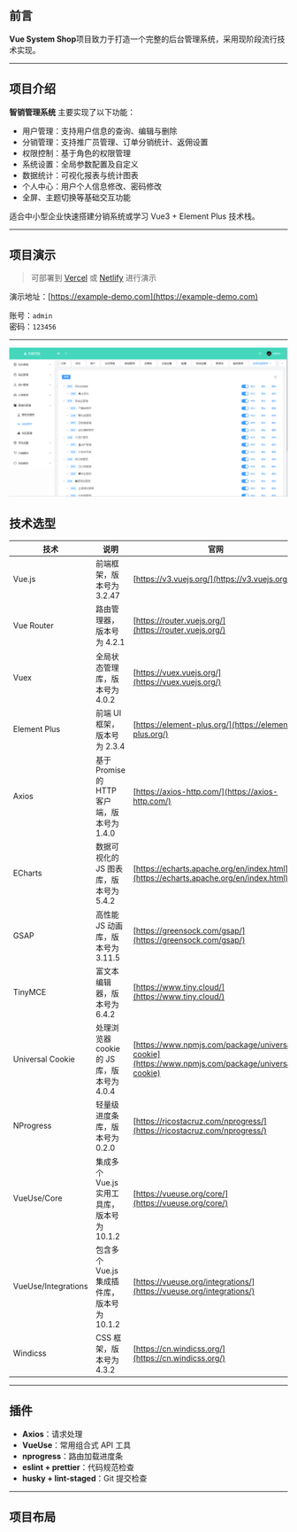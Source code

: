 ## 前言
**Vue System Shop**项目致力于打造一个完整的后台管理系统，采用现阶段流行技术实现。

---

## 项目介绍
**智销管理系统** 主要实现了以下功能：
- 用户管理：支持用户信息的查询、编辑与删除
- 分销管理：支持推广员管理、订单分销统计、返佣设置
- 权限控制：基于角色的权限管理
- 系统设置：全局参数配置及自定义
- 数据统计：可视化报表与统计图表
- 个人中心：用户个人信息修改、密码修改
- 全屏、主题切换等基础交互功能

适合中小型企业快速搭建分销系统或学习 Vue3 + Element Plus 技术栈。

---

## 项目演示
> 可部署到 [Vercel](https://vercel.com) 或 [Netlify](https://netlify.com) 进行演示

演示地址：[https://example-demo.com](https://example-demo.com)

账号：`admin`  
密码：`123456`

---

![项目展示](./public/项目展示.png)

## 技术选型

| 技术                  | 说明                                      | 官网 |
| --------------------- | ----------------------------------------- | ---- |
| Vue.js                | 前端框架，版本号为 3.2.47                 | [https://v3.vuejs.org/](https://v3.vuejs.org/) |
| Vue Router            | 路由管理器，版本号为 4.2.1                | [https://router.vuejs.org/](https://router.vuejs.org/) |
| Vuex                  | 全局状态管理库，版本号为 4.0.2            | [https://vuex.vuejs.org/](https://vuex.vuejs.org/) |
| Element Plus          | 前端 UI 框架，版本号为 2.3.4              | [https://element-plus.org/](https://element-plus.org/) |
| Axios                 | 基于 Promise 的 HTTP 客户端，版本号为 1.4.0| [https://axios-http.com/](https://axios-http.com/) |
| ECharts               | 数据可视化的 JS 图表库，版本号为 5.4.2    | [https://echarts.apache.org/en/index.html](https://echarts.apache.org/en/index.html) |
| GSAP                  | 高性能 JS 动画库，版本号为 3.11.5         | [https://greensock.com/gsap/](https://greensock.com/gsap/) |
| TinyMCE               | 富文本编辑器，版本号为 6.4.2              | [https://www.tiny.cloud/](https://www.tiny.cloud/) |
| Universal Cookie      | 处理浏览器 cookie 的 JS 库，版本号为 4.0.4| [https://www.npmjs.com/package/universal-cookie](https://www.npmjs.com/package/universal-cookie) |
| NProgress             | 轻量级进度条库，版本号为 0.2.0            | [https://ricostacruz.com/nprogress/](https://ricostacruz.com/nprogress/) |
| VueUse/Core           | 集成多个 Vue.js 实用工具库，版本号为 10.1.2| [https://vueuse.org/core/](https://vueuse.org/core/) |
| VueUse/Integrations   | 包含多个 Vue.js 集成插件库，版本号为 10.1.2| [https://vueuse.org/integrations/](https://vueuse.org/integrations/) |
| Windicss              | CSS 框架，版本号为 4.3.2                  | [https://cn.windicss.org/](https://cn.windicss.org/) |



---

## 插件
- **Axios**：请求处理
- **VueUse**：常用组合式 API 工具
- **nprogress**：路由加载进度条
- **eslint + prettier**：代码规范检查
- **husky + lint-staged**：Git 提交检查

---

## 项目布局

